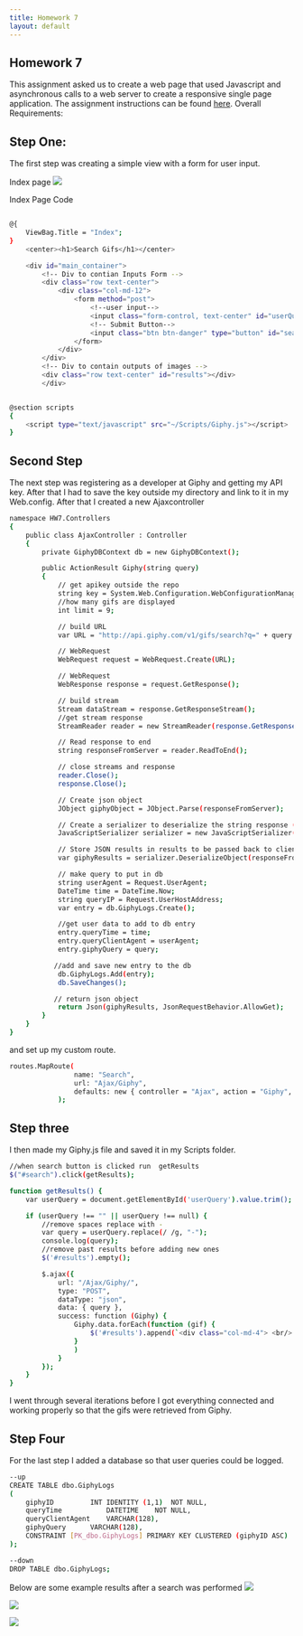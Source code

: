 ```yaml
---
title: Homework 7
layout: default
---
```

## Homework 7
This assignment asked us to create a web page that used Javascript and asynchronous calls to a web server to create a responsive single page application. The assignment instructions can be found [here](http://www.wou.edu/~morses/classes/cs46x/assignments/HW7.html).
Overall Requirements:

## Step One:
The first step was creating a simple view with a form for user input.

Index page
![](img/HW7Index.PNG?raw=true)

Index Page Code
```bash

@{
    ViewBag.Title = "Index";
}
    <center><h1>Search Gifs</h1></center>

    <div id="main_container">
        <!-- Div to contian Inputs Form -->
        <div class="row text-center">
            <div class="col-md-12">
                <form method="post">
                    <!--user input-->
                    <input class="form-control, text-center" id="userQuery" name="userQuery" type="text" />
                    <!-- Submit Button-->
                    <input class="btn btn-danger" type="button" id="search" name="search" value="Search" />
                </form>
            </div>
        </div>
        <!-- Div to contain outputs of images -->
        <div class="row text-center" id="results"></div>
        </div>


@section scripts
{
    <script type="text/javascript" src="~/Scripts/Giphy.js"></script>
}

```
## Second Step
The next step was registering as a developer at Giphy and getting my API key. After that I had to save the key outside my directory and link to it in my Web.config.
After that I created a new Ajaxcontroller

```bash
namespace HW7.Controllers
{
    public class AjaxController : Controller
    {
        private GiphyDBContext db = new GiphyDBContext();

        public ActionResult Giphy(string query)
        {
            // get apikey outside the repo
            string key = System.Web.Configuration.WebConfigurationManager.AppSettings["GiphyAPIKey"];
            //how many gifs are displayed
            int limit = 9;

            // build URL
            var URL = "http://api.giphy.com/v1/gifs/search?q=" + query + "&api_key=" + key + "&limit=" + limit;

            // WebRequest
            WebRequest request = WebRequest.Create(URL);

            // WebRequest
            WebResponse response = request.GetResponse();

            // build stream
            Stream dataStream = response.GetResponseStream();
            //get stream response
            StreamReader reader = new StreamReader(response.GetResponseStream());

            // Read response to end  
            string responseFromServer = reader.ReadToEnd();

            // close streams and response
            reader.Close();
            response.Close();

            // Create json object
            JObject giphyObject = JObject.Parse(responseFromServer);

            // Create a serializer to deserialize the string response (string in JSON format)
            JavaScriptSerializer serializer = new JavaScriptSerializer();

            // Store JSON results in results to be passed back to client (javascript)
            var giphyResults = serializer.DeserializeObject(responseFromServer);

            // make query to put in db
            string userAgent = Request.UserAgent;
            DateTime time = DateTime.Now;
            string queryIP = Request.UserHostAddress;
            var entry = db.GiphyLogs.Create();

            //get user data to add to db entry
            entry.queryTime = time;
            entry.queryClientAgent = userAgent;
            entry.giphyQuery = query;

           //add and save new entry to the db
            db.GiphyLogs.Add(entry);
            db.SaveChanges();

           // return json object
            return Json(giphyResults, JsonRequestBehavior.AllowGet);
        }
    }
}

```
and set up my custom route.
```bash
routes.MapRoute(
                name: "Search",
                url: "Ajax/Giphy",
                defaults: new { controller = "Ajax", action = "Giphy", id = UrlParameter.Optional }
            );
```

## Step three
I then made my Giphy.js file and saved it in my Scripts folder.

```bash
//when search button is clicked run  getResults
$("#search").click(getResults);

function getResults() {
    var userQuery = document.getElementById('userQuery').value.trim();

    if (userQuery !== "" || userQuery !== null) {
        //remove spaces replace with -
        var query = userQuery.replace(/ /g, "-");
        console.log(query);
        //remove past results before adding new ones
        $('#results').empty();

        $.ajax({
            url: "/Ajax/Giphy/",
            type: "POST",
            dataType: "json",
            data: { query },
            success: function (Giphy) {
                Giphy.data.forEach(function (gif) {
                    $('#results').append(`<div class="col-md-4"> <br/> <img src="${gif.images.fixed_height.url}"> </div>`);
                }
                )
            }
        });
    }
}
```
I went through several iterations before I got everything connected and working properly so that the gifs were retrieved from Giphy.
## Step Four
For the last step I added a database so that user queries could be logged.
```bash
--up
CREATE TABLE dbo.GiphyLogs
(
	giphyID			INT IDENTITY (1,1)	NOT NULL,
	queryTime			DATETIME	NOT NULL,
	queryClientAgent	VARCHAR(128),
	giphyQuery		VARCHAR(128),
	CONSTRAINT [PK_dbo.GiphyLogs] PRIMARY KEY CLUSTERED (giphyID ASC)
);

--down
DROP TABLE dbo.GiphyLogs;
```
Below are some example results after a search was performed
![](img/HW7SearchDogs.PNG?raw=true)

![](img/HW7SearchCats.PNG?raw=true)

![](img/HW7SearchFerret.PNG?raw=true)
